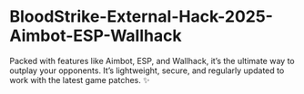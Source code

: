 # BloodStrike-External-Hack-2025-Aimbot-ESP-Wallhack
Packed with features like Aimbot, ESP, and Wallhack, it’s the ultimate way to outplay your opponents. It’s lightweight, secure, and regularly updated to work with the latest game patches. ✨

